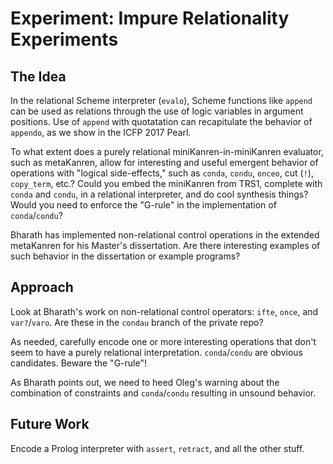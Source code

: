 # Experiment: Impure Relationality Experiments

## The Idea

In the relational Scheme interpreter (`evalo`), Scheme functions like `append` can be used as relations through the use of logic variables in argument positions.  Use of `append` with quotatation can recapitulate the behavior of `appendo`, as we show in the ICFP 2017 Pearl.

To what extent does a purely relational miniKanren-in-miniKanren evaluator, such as metaKanren, allow for interesting and useful emergent behavior of operations with "logical side-effects," such as `conda`, `condu`, `onceo`, cut (`!`), `copy_term`, etc.?  Could you embed the miniKanren from TRS1, complete with `conda` and `condu`, in a relational interpreter, and do cool synthesis things?  Would you need to enforce the "G-rule" in the implementation of `conda`/`condu`?

Bharath has implemented non-relational control operations in the extended metaKanren for his Master's dissertation.  Are there interesting examples of such behavior in the dissertation or example programs?

## Approach

Look at Bharath's work on non-relational control operators: `ifte`, `once`, and `var?`/`varo`.  Are these in the `condau` branch of the private repo?

As needed, carefully encode one or more interesting operations that don't seem to have a purely relational interpretation.  `conda`/`condu` are obvious candidates.  Beware the "G-rule"!

As Bharath points out, we need to heed Oleg's warning about the combination of constraints and `conda`/`condu` resulting in unsound behavior.

## Future Work

Encode a Prolog interpreter with `assert`, `retract`, and all the other stuff.